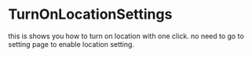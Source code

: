 # TurnOnLocationSettings
this is shows you how to turn on location with one click. no need to go to setting page to enable location setting.
